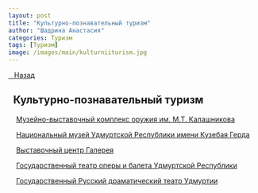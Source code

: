 ```yaml
---
layout: post
title: "Культурно-познавательный туризм"
author: "Шадрина Анастасия"
categories: Туризм
tags: [Туризм]
image: /images/main/kulturniiturism.jpg
---
```


<p class="lead"><a href="{{ site.baseurl }}/">&nbsp;&nbsp;&nbsp;Назад</a> </p>

## &nbsp;&nbsp;Культурно-познавательный туризм

&nbsp;&nbsp;&nbsp;&nbsp;[Музейно-выставочный комплекс оружия им. М.Т. Калашникова](/pages/blocks/kalashnikov.md)

&nbsp;&nbsp;&nbsp;&nbsp;[Национальный музей Удмуртской Республики имени Кузебая Герда](/pages/blocks/musei_imeni_gerda.md)

&nbsp;&nbsp;&nbsp;&nbsp;[Выставочный центр Галерея](/Galereya)

&nbsp;&nbsp;&nbsp;&nbsp;[Государственный театр оперы и балета Удмуртской Республики](/pages/blocks/theatre_operi_baleta.md)

&nbsp;&nbsp;&nbsp;&nbsp;[Государственный Русский драматический театр Удмуртии](/dramteatr)